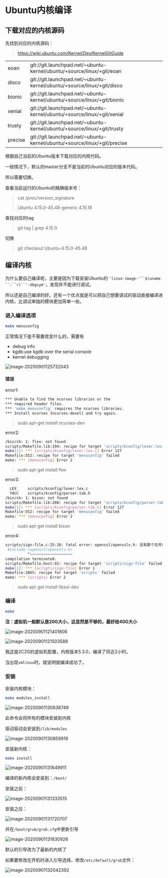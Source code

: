 # Ubuntu内核编译



## 下载对应的内核源码



先找到对应的内核源码：

> https://wiki.ubuntu.com/Kernel/Dev/KernelGitGuide

|         |                                                              |
| ------- | ------------------------------------------------------------ |
| eoan    | git://git.launchpad.net/~ubuntu-kernel/ubuntu/+source/linux/+git/eoan |
| disco   | git://git.launchpad.net/~ubuntu-kernel/ubuntu/+source/linux/+git/disco |
| bionic  | git://git.launchpad.net/~ubuntu-kernel/ubuntu/+source/linux/+git/bionic |
| xenial  | git://git.launchpad.net/~ubuntu-kernel/ubuntu/+source/linux/+git/xenial |
| trusty  | git://git.launchpad.net/~ubuntu-kernel/ubuntu/+source/linux/+git/trusty |
| precise | git://git.launchpad.net/~ubuntu-kernel/ubuntu/+source/linux/+git/precise |





根据自己当前的Ubuntu版本下载对应的内核代码。

一般情况下，默认的master分支不是当前的Ubuntu对应的版本代码。

所以需要切换。



查看当前运行的Ubuntu的精确版本号：

> cat /proc/version_signature
>
> Ubuntu 4.15.0-45.48-generic 4.15.18

查找对应的tag

> git tag | grep 4.15.0

切换

> git checkout Ubuntu-4.15.0-45.48

 

## 编译内核



为什么要自己编译呢，主要是因为下载安装Ubuntu的 `'linux-image-'``$(uname ``-``r)``'-dbgsym'`，发现并不能进行调试。

所以还是自己编译的好。还有一个优点就是可以把自己想要调试的驱动直接编译进内核，比调试单独的模块更加简单一些。



### 进入编译选项



```sh
make menuconfig
```

正常情况下是不需要改变什么的，需要有

- debug info
- kgdb:use kgdb over the serial console
- kernel debugging



![image-20200901125732043](https://raw.githubusercontent.com/supermanc88/ImageSources/master/image-20200901125732043.png)



#### 错误



error1:

```sh
*** Unable to find the ncurses libraries or the
*** required header files.
*** 'make menuconfig' requires the ncurses libraries.
*** Install ncurses (ncurses-devel) and try again.
```

> sudo apt-get install ncurses-dev



error2:

```sh
/bin/sh: 1: flex: not found
scripts/Makefile.lib:194: recipe for target 'scripts/kconfig/lexer.lex.c' failed
make[1]: *** [scripts/kconfig/lexer.lex.c] Error 127
Makefile:552: recipe for target 'menuconfig' failed
make: *** [menuconfig] Error 2
```

> sudo apt-get install flex



error3:

```sh
  LEX     scripts/kconfig/lexer.lex.c
  YACC    scripts/kconfig/parser.tab.h
/bin/sh: 1: bison: not found
scripts/Makefile.lib:208: recipe for target 'scripts/kconfig/parser.tab.h' failed
make[1]: *** [scripts/kconfig/parser.tab.h] Error 127
Makefile:552: recipe for target 'menuconfig' failed
make: *** [menuconfig] Error 2
```

> sudo apt-get install bison



error4:

```sh
scripts/sign-file.c:25:10: fatal error: openssl/opensslv.h: 没有那个文件或目录
 #include <openssl/opensslv.h>
          ^~~~~~~~~~~~~~~~~~~~
compilation terminated.
scripts/Makefile.host:92: recipe for target 'scripts/sign-file' failed
make[1]: *** [scripts/sign-file] Error 1
Makefile:1065: recipe for target 'scripts' failed
make: *** [scripts] Error 2
```

> sudo apt-get install libssl-dev





### 编译



```sh
make
```

**注：虚拟机一般默认是20G大小，这显然是不够的，最好给40G大小**



![image-20200901121401806](https://raw.githubusercontent.com/supermanc88/ImageSources/master/image-20200901121401806.png)

![image-20200901121503588](https://raw.githubusercontent.com/supermanc88/ImageSources/master/image-20200901121503588.png)

我这是2C2G的虚拟机配置，内核版本5.3.0，编译了将近2小时。



当出现`vmlinux`时，就说明就编译成功了。



### 安装

安装内核模块：

```sh
make modules_install
```

![image-20200901130638749](https://raw.githubusercontent.com/supermanc88/ImageSources/master/image-20200901130638749.png)

此命令会将所有的模块安装到内核

驱动驱动会安装到`/lib/modules`

![image-20200901130859919](https://raw.githubusercontent.com/supermanc88/ImageSources/master/image-20200901131333515.png)



安装新内核：

```sh
make install
```

![image-20200901131649911](https://raw.githubusercontent.com/supermanc88/ImageSources/master/image-20200901130859919.png)

编译的新内核会安装到：`/boot/`

安装之前：

![image-20200901131333515](https://raw.githubusercontent.com/supermanc88/ImageSources/master/image-20200901131649911.png)



安装之后：

![image-20200901131720707](https://raw.githubusercontent.com/supermanc88/ImageSources/master/image-20200901131830926.png)



并在`/boot/grub/grub.cfg`中更新引导

![image-20200901131830926](https://raw.githubusercontent.com/supermanc88/ImageSources/master/image-20200901132042392.png)



默认的引导改为了最新的内核了



如果要修改在开机时进入引导选择，修改`/etc/default/grub`文件：

![image-20200901132042392](https://raw.githubusercontent.com/supermanc88/ImageSources/master/image-20200901131720707.png)